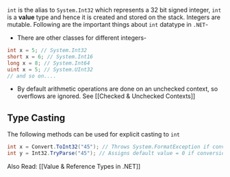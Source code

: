 `int` is the alias to `System.Int32` which represents a 32 bit signed integer, `int` is a **value** type and hence it is created and stored on the stack. Integers are mutable. Following are the important things about `int` datatype in `.NET`-
- There are other classes for different integers-
```csharp
int x = 5; // System.Int32
short x = 6; // System.Int16
long x = 8; // System.Int64
uint x = 5; // System.UInt32
// and so on....
```
- By default arithmetic operations are done on an unchecked context, so overflows are ignored. See [[Checked & Unchecked Contexts]] 

## Type Casting

The following methods can be used for explicit casting to `int`
```csharp
int x = Convert.ToInt32("45"); // Throws System.FormatException if conversion fails
int y = Int32.TryParse("45"); // Assigns default value = 0 if conversion fails
```

Also Read: [[Value & Reference Types in .NET]]